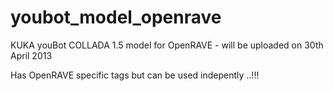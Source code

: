 youbot_model_openrave
=====================

KUKA youBot COLLADA 1.5 model for OpenRAVE - will be uploaded on 30th April 2013

Has OpenRAVE specific tags but can be used indepently ..!!!
